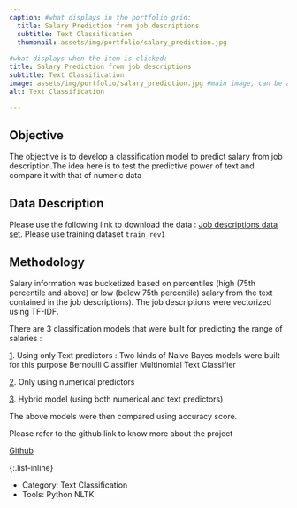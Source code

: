 ```yaml
---
caption: #what displays in the portfolio grid:
  title: Salary Prediction from job descriptions
  subtitle: Text Classification
  thumbnail: assets/img/portfolio/salary_prediction.jpg
  
#what displays when the item is clicked:
title: Salary Prediction from job descriptions
subtitle: Text Classification
image: assets/img/portfolio/salary_prediction.jpg #main image, can be a link or a file in assets/img/portfolio
alt: Text Classification

---
```


## Objective 

The objective is to develop a classification model to predict salary from job description.The idea here is to test the predictive power of text and compare it with that of numeric data

## Data Description

Please use the following link to download the data : [Job descriptions data set](http://www.kaggle.com/c/job-salary-prediction). Please use training dataset `train_rev1`


## Methodology

Salary information was bucketized based on percentiles (high (75th percentile and above) or low (below 75th percentile) salary from the text contained in the job descriptions). The job descriptions were vectorized using TF-IDF.

There are 3 classification models that were built for predicting the range of salaries : 
<p><u>1</u>. Using only Text predictors : Two kinds of Naive Bayes models were built for this purpose 
 </li>Bernoulli Classifier</li>
 </li> Multinomial Text Classifier</li>
</p>
  
<u>2</u>. Only using numerical predictors

<u>3</u>. Hybrid model (using both numerical and text predictors)

The above models were then compared using accuracy score.

Please refer to the github link to know more about the project

[Github](https://github.com/abinavrameshs/NLP-Salary-Prediction)


{:.list-inline} 
- Category: Text Classification
- Tools: Python NLTK

